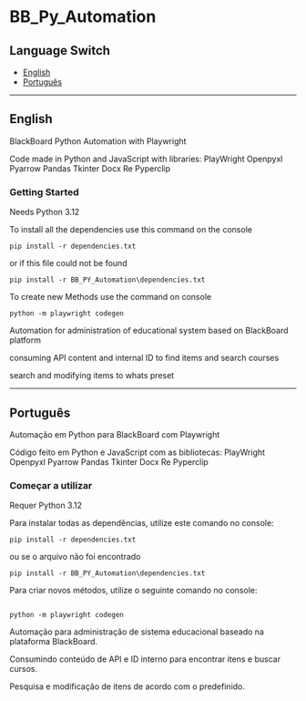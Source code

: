# BB_Py_Automation

## Language Switch

- [English](#english)
- [Português](#português)

---

## English

BlackBoard Python Automation with Playwright

Code made in Python and JavaScript with libraries:
PlayWright
Openpyxl
Pyarrow
Pandas
Tkinter
Docx
Re
Pyperclip

### Getting Started

Needs Python 3.12

To install all the dependencies use this command on the console

```
pip install -r dependencies.txt
```

or if this file could not be found

```
pip install -r BB_PY_Automation\dependencies.txt
```

To create new Methods use the command on console

```
python -m playwright codegen
```

Automation for administration of educational system based on BlackBoard platform

consuming API content and internal ID to find items and search courses

search and modifying items to whats preset

---

## Português

Automação em Python para BlackBoard com Playwright

Código feito em Python e JavaScript com as bibliotecas:
PlayWright
Openpyxl
Pyarrow
Pandas
Tkinter
Docx
Re
Pyperclip

### Começar a utilizar

Requer Python 3.12

Para instalar todas as dependências, utilize este comando no console:

```
pip install -r dependencies.txt
```

ou se o arquivo não foi encontrado

```
pip install -r BB_PY_Automation\dependencies.txt
```

Para criar novos métodos, utilize o seguinte comando no console:

```

python -m playwright codegen

```

Automação para administração de sistema educacional baseado na plataforma BlackBoard.

Consumindo conteúdo de API e ID interno para encontrar itens e buscar cursos.

Pesquisa e modificação de itens de acordo com o predefinido.

```

```
